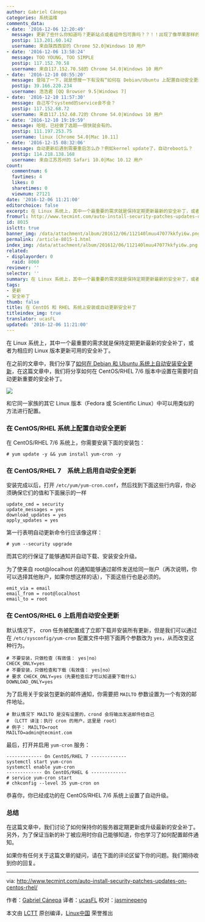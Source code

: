 ```yaml
---
author: Gabriel Cánepa
categories: 系统运维
comments_data:
- date: '2016-12-06 12:20:49'
  message: 更新了些什么你知道吗？更新站点或者组件包可靠吗？？！！出现了像苹果那样的TOOLKIT事件由谁来进行负责？？！！
  postip: 113.201.60.142
  username: 来自陕西西安的 Chrome 52.0|Windows 10 用户
- date: '2016-12-06 13:58:24'
  message: TOO YOUNG, TOO SIMPLE
  postip: 117.152.70.58
  username: 来自117.152.70.58的 Chrome 54.0|Windows 10 用户
- date: '2016-12-10 08:55:20'
  message: 登陆了一下，就是想搜一下有没有“如何在 Debian/Ubuntu 上配置自动安全更新”的翻译，然而没有-。-
  postip: 39.166.220.234
  username: 浩浩君 [QQ Browser 9.5|Windows 7]
- date: '2016-12-10 11:57:30'
  message: 自己写个systemd的service会不会？
  postip: 117.152.68.72
  username: 来自117.152.68.72的 Chrome 54.0|Windows 10 用户
- date: '2016-12-10 19:19:59'
  message: 哈哈，已经做了选题——很快就会有的。
  postip: 111.197.253.75
  username: linux [Chrome 54.0|Mac 10.11]
- date: '2016-12-15 08:32:06'
  message: 自动更新后遇到需要重启怎么办？例如kernel update了，自动reboot么？
  postip: 114.218.138.168
  username: 来自江苏苏州的 Safari 10.0|Mac 10.12 用户
count:
  commentnum: 6
  favtimes: 4
  likes: 0
  sharetimes: 0
  viewnum: 27121
date: '2016-12-06 11:21:00'
editorchoice: false
excerpt: 在 Linux 系统上，其中一个最重要的需求就是保持定期更新最新的安全补丁，或者为相应的 Linux 版本更新可用的安全补丁。
fromurl: http://www.tecmint.com/auto-install-security-patches-updates-on-centos-rhel/
id: 8015
islctt: true
banner_img: /data/attachment/album/201612/06/112140lmuu47077kkfyi6w.png
permalink: /article-8015-1.html
index_img: /data/attachment/album/201612/06/112140lmuu47077kkfyi6w.png.thumb.jpg
related:
- displayorder: 0
  raid: 8060
reviewer: ''
selector: ''
summary: 在 Linux 系统上，其中一个最重要的需求就是保持定期更新最新的安全补丁，或者为相应的 Linux 版本更新可用的安全补丁。
tags:
- 更新
- 安全补丁
thumb: false
title: 在 CentOS 和 RHEL 系统上安装或自动更新安全补丁
titleindex_img: true
translator: ucasFL
updated: '2016-12-06 11:21:00'
---
```


在 Linux 系统上，其中一个最重要的需求就是保持定期更新最新的安全补丁，或者为相应的 Linux 版本更新可用的安全补丁。


在之前的文章中，我们分享了[如何在 Debian 和 Ubuntu 系统上自动安装安全更新](/article-8060-1.html)，在这篇文章中，我们将分享如何在 CentOS/RHEL 7/6 版本中设置在需要时自动更新重要的安全补丁。


![](/data/attachment/album/201612/06/112140lmuu47077kkfyi6w.png)


和它同一家族的其它 Linux 版本（Fedora 或 Scientific Linux）中可以用类似的方法进行配置。


### 在 CentOS/RHEL 系统上配置自动安全更新


在 CentOS/RHEL 7/6 系统上，你需要安装下面的安装包：



```
# yum update -y && yum install yum-cron -y

```

### 在 CentOS/RHEL 7　系统上启用自动安全更新


安装完成以后，打开 `/etc/yum/yum-cron.conf`，然后找到下面这些行内容，你必须确保它们的值和下面展示的一样



```
update_cmd = security
update_messages = yes
download_updates = yes
apply_updates = yes

```

第一行表明自动更新命令行应该像这样：



```
# yum --security upgrade

```

而其它的行保证了能够通知并自动下载、安装安全升级。


为了使来自 root@localhost 的通知能够通过邮件发送给同一账户（再次说明，你可以选择其他账户，如果你想这样的话），下面这些行也是必须的。



```
emit_via = email
email_from = root@localhost
email_to = root

```

### 在 CentOS/RHEL 6 上启用自动安全更新


默认情况下， cron 任务被配置成了立即下载并安装所有更新，但是我们可以通过在 `/etc/sysconfig/yum-cron` 配置文件中把下面两个参数改为 `yes`，从而改变这种行为。



```
# 不要安装，只做检查（有效值： yes|no）
CHECK_ONLY=yes
# 不要安装，只做检查和下载（有效值： yes|no）
# 要求 CHECK_ONLY=yes（先要检查后才可以知道要下载什么）
DOWNLOAD_ONLY=yes

```

为了启用关于安装包更新的邮件通知，你需要把 `MAILTO` 参数设置为一个有效的邮件地址。



```
# 默认情况下 MAILTO 是没有设置的，crond 会将输出发送邮件给自己  
# （LCTT 译注：执行 cron 的用户，这里是 root）
# 例子： MAILTO=root
MAILTO=admin@tecmint.com

```

最后，打开并启用 `yum-cron` 服务：



```
------------- On CentOS/RHEL 7 ------------- 
systemctl start yum-cron
systemctl enable yum-cron
------------- On CentOS/RHEL 6 -------------  
# service yum-cron start
# chkconfig --level 35 yum-cron on

```

恭喜你，你已经成功的在 CentOS/RHEL 7/6 系统上设置了自动升级。


### 总结


在这篇文章中，我们讨论了如何保持你的服务器定期更新或升级最新的安全补丁。另外，为了保证当新的补丁被应用时你自己能够知道，你也学习了如何配置邮件通知。


如果你有任何关于这篇文章的疑问，请在下面的评论区留下你的问题。我们期待收到你的回复。




---


via: <http://www.tecmint.com/auto-install-security-patches-updates-on-centos-rhel/>


作者：[Gabriel Cánepa](http://www.tecmint.com/author/gacanepa/) 译者：[ucasFL](https://github.com/ucasFL) 校对：[jasminepeng](https://github.com/jasminepeng)


本文由 [LCTT](https://github.com/LCTT/TranslateProject) 原创编译，[Linux中国](https://linux.cn/) 荣誉推出